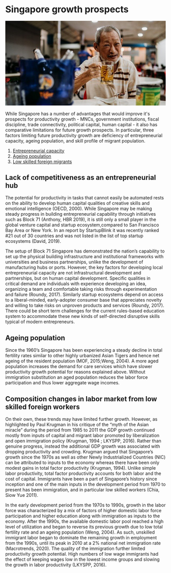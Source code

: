 # Singapore growth prospects

![Singapore elderly uncle with Tiger beer. Photo credit HCA Hospice Care&apos;s Facebook page](../.gitbook/assets/image%20%289%29.png)

While Singapore has a number of advantages that would improve it's prospects for productivity growth - MNCs, government institutions, fiscal discipline, trade connectivity, political capital, human capital - it also has comparative limitations for future growth prospects. In particular,  three factors limiting future productivity growth are deficiency of entrepreneurial capacity, ageing population, and skill profile of migrant population.

1. [Entrepreneurial capacity](singapore-growth-prospects.md#lack-of-competitiveness-as-an-entrepreneurial-hub)
2. [Ageing population](singapore-growth-prospects.md#ageing-population)
3. [Low skilled foreign migrants](singapore-growth-prospects.md#composition-changes-in-labor-market-from-low-skilled-foreign-workers)

## Lack of competitiveness as an entrepreneurial hub

The potential for productivity in tasks that cannot easily be automated rests on the ability to develop human capital qualities of creative skills and emotional intelligence \(OECD, 2000\).  While Singapore may be making steady progress in building entrepreneurial capability through initiatives such as Block 71 \(Anthony, HBR 2019\), it is still only a small player in the global venture capital and startup ecosystem,compared to San Francisco Bay Area or New York. In an report by StartupBlink it was recently ranked \#21 out of 30 countries and was not listed in the list of top startup ecosystems \(David, 2019\).  

The setup of Block 71 Singapore has demonstrated the nation’s capability to set up the physical building infrastructure and institutional frameworks with universities and business partnerships, unlike the development of manufacturing hubs or ports. However, the key factors for developing local entrepreneurial capacity are not infrastructural development and partnerships, but on human capital development.  Specific qualities in critical demand are individuals with experience developing an idea, organizing a team and comfortable taking risks through experimentation and failure \(Roundy, 2017\).  Similarly startup ecosystems depend on access to a liberal-minded, early-adopter consumer base that appreciates novelty and willing to take risks on unproven products and services \(Roundy, 2017\).  There could be short term challenges for the current rules-based education system to accommodate these new kinds of self-directed disruptive skills typical of modern entrepreneurs.    

## Ageing population

Since the 1960’s Singapore has been experiencing a steady decline in total fertility rates similar to other highly urbanized Asian Tigers and hence net ageing of the resident population \(MOF, 2015;Weng, 2004\).  A more aged population increases the demand for care services which have slower productivity growth potential for reasons explained above. Without immigration substitution an aged population reduces the labor force participation and thus lower aggregate wage incomes.

## Composition changes in labor market from low skilled foreign workers

On their own, these trends may have limited further growth.  However, as highlighted by Paul Krugman in his critique of the “myth of the Asian miracle” during the period from 1985 to 2011 the GDP growth continued mostly from inputs of capital and migrant labor promoted by liberalization and open immigration policy \(Krugman, 1994 ; LKYSPP, 2016\).  Rather than genuine progress, instead the additional GDP growth was associated with dropping productivity and crowding. Krugman argued that Singapore’s growth since the 1970s as well as other Newly Industrialized Countries \(NIC\) can be attributed to inputs to the economy whereas there have been only modest gains in total factor productivity \(Krugman, 1994\).  Unlike simple labor productivity, total factor productivity accounts for both labor and the cost of capital.  Immigrants have been a part of Singapore’s history since inception and one of the main inputs in the development period from 1970 to present has been immigration, and in particular low skilled workers \(Chia, Siow Yue 2011\).   

In the early development period from the 1970s to 1990s, growth in the labor force was characterized by a mix of factors of higher domestic labor force participation and higher education along with immigration as inputs to the economy.  After the 1990s, the available domestic labor pool reached a high level of utilization and began to reverse its previous growth due to low total fertility rate and an ageing population \(Weng, 2004\).  As such, unskilled immigrant labor began to dominate the remaining growth in employment from the 1990s, until its peak in 2010 at a 2% national net immigration rate \(Macrotrends, 2020\). The quality of the immigration further limited productivity growth potential.  High numbers of low wage immigrants had the effect of keeping wages low in the lowest income groups and slowing the growth in labor productivity \(LKYSPP, 2016\).  


